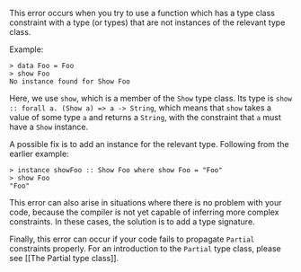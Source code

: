 This error occurs when you try to use a function which has a type class constraint with a type (or types) that are not instances of the relevant type class.

Example:

```
> data Foo = Foo
> show Foo
No instance found for Show Foo
```

Here, we use `show`, which is a member of the `Show` type class. Its type is `show :: forall a. (Show a) => a -> String`, which means that `show` takes a value of some type `a` and returns a `String`, with the constraint that `a` must have a `Show` instance.

A possible fix is to add an instance for the relevant type. Following from the earlier example:

```
> instance showFoo :: Show Foo where show Foo = "Foo"
> show Foo
"Foo"
```

This error can also arise in situations where there is no problem with your code, because the compiler is not yet capable of inferring more complex constraints. In these cases, the solution is to add a type signature.

Finally, this error can occur if your code fails to propagate `Partial` constraints properly. For an introduction to the `Partial` type class, please see [[The Partial type class]].